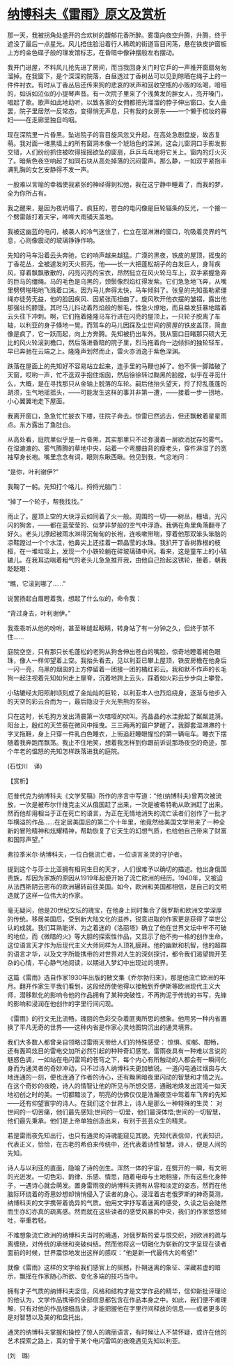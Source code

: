 # [纳博科夫《雷雨》原文及赏析](https://www.vrrw.net/wx/12382.html)

那一天，我被拐角处盛开的合欢树的馥郁花香所醉。雾霭向夜空升腾，升腾，终于遮没了最后一点星光。风儿捂住脸沿着行人稀疏的街道盲目闲荡，悬在铁皮护窗板上方的金色碟子般的理发馆标志，在昏暗中像钟摆般左右摆动。

我开门进屋，不料风儿抢先进了房间，而当我回身关门时它乒的一声推开窗扇匆匆溜掉。在我窗下，是个深深的院落，白昼透过丁香树丛可以见到晾晒在绳子上的一件件衬衣。有时从丁香丛后还传来狗的悲哀的吠声和回收空瓶的小贩的吆喝，喑哑的，如诉如泣似的小提琴声音。有一次院子里来了个浅黄发的胖女人，亮开嗓门，唱起了歌。歌声如此地动听，以致各家的女佣都把光溜溜的脖子伸出窗口。女人曲罢，院子里居然一反常态，变得悄无声息，只有我的女房东——一个懒于梳妆的寡妇——在走廊里独自呜咽。

现在深院里一片昏黑。坠进院子的盲目旋风忽又升起，在高处急剧盘旋，故态复萌。我对面一堵黑墙上的所有窗洞本像一个琥珀色的深渊，这会儿窗洞口手影发影交错，人们纷纷抓住被吹得摇摇欲坠的窗扇，乒乒乓乓地将它关上。窗内的灯火灭了。暗紫色夜空响起了如同石块从高处掉落的沉闷雷声。那么静，一如双手紧抱丰满乳胸的女乞安静得不发一声。

一股难以言喻的幸福使我紧张的神经得到松弛，我在这宁静中睡着了，而我的梦，全为你所占有。

我之醒来，是因为夜坍塌了。疯狂的，苍白的电闪像是巨轮辐条的反光，一个接一个劈雷敲打着天宇，哗哗大雨铺天盖地。

我被这幽蓝的电闪，被袭人的冷气迷住了，伫立在湿淋淋的窗口，吮吸着灵界的气息，心则像震动的玻璃铮铮作响。



先知的马车沿着云头奔驰，它的响声越来越猛。广漠的黑夜，铁皮的屋顶，摇曳的丁香花丛，全被遽发的天火照亮，他——长一大把蓬松胡子的白发巨人，身背疾风，穿着飘飘散散的，闪亮闪亮的宝衣，昂然挺立在风火轮马车上，双手紧握急奔的巨马的缰绳。马的毛色是乌黑的，颈鬃像烈焰红得发紫。它们急急地飞奔，从嘴里劈劈啪啪地飞溅着口沫。因为马儿奔得太快，马车倾斜了。张皇的先知虽勒紧缰绳亦徒劳无益，他的脸因疾风、因紧张而扭曲了。旋风吹开他衣摆的皱褶，露出他那强壮的膝馒。其时马儿抖动着烈焰般的鬃毛，性急火燎地，而且益发狂暴地踏着云头往下冲刺。啊，它们拖着隆隆马车行进在闪亮的屋顶上，一只轮子脱离了车轴，以利亚的身子倏地一晃。而驾车的马儿因踩及尘世间的房屋的铁皮盖顶，简直像是疯了，它一跃而起，向上方奔腾。先知被扔出车外。我从窗口目睹那只硕大无比的风火轮滚到檐口，然后落进昏暗的院子里，烈马拖着向一边倾斜的独轮轻车，早已奔驰在云端之上。隆隆声划然而止，雷火亦消逸于紫色深渊。

跌落在屋面上的先知好不容易站立起来，连手里的马鞭也掉了。他不慎一脚踏破了天窗，哎哟一声，忙不迭双手抱住烟囱，然后徐徐转过黝黑的脸膛，似乎在寻觅什么，大概，是在寻找那只从金轴上脱落的车轮。嗣后他抬头望天，捋了捋乱蓬蓬的胡须，生气地摇摇头，——可能发生这样的事并非第一遭，——接着一步一拐地，小心翼翼地走下屋面。

我离开窗口，急急忙忙披衣下楼，往院子奔去。惊雷已然远去，但还飘散着星星雨点。东方露出了鱼肚白。

从高处看，庭院里似乎是一片昏黑，其实那里只不过弥漫着一层欲消犹存的雾气。在湿漉漉的、雾气腾腾的草地中央，站着一个弯腰曲背的瘦老头，穿件淋湿了的宽袖窄身长袍。嘴里念念有词，眼则东瞅西瞅。他见到我，气忿地问：

“是你，叶利谢伊?”

我鞠了一躬。先知打个咯儿，捋捋光脑门：

“掉了一个轮子，帮我找找。”

雨止了。屋顶上空的大块浮云如同着了火一般。周围的一切——树丛，栅墙，光闪闪的狗舍，——都在蓝莹莹的、似梦非梦般的空气中浮游。我俩在角里角落翻寻了好久。老头儿撩起被雨水淋得沉甸甸的长袍，连咳嗽带喘，穿着他那双笨头笨脑的凉鞋蹚过一个个水洼，他鼻尖上还挂着一颗晶莹的水珠。我扒开丁香树靠根的枝桠，在一堆垃圾上，发现一个小铁轮躺在碎玻璃碴中间。看来，这是童车上的小轱辘儿。在我耳边喘着粗气的老头儿急急推开我，由他自己捡起这锈轮，接着，朝我眨眨眼：

“瞧，它滚到哪了……”

说罢扬起白眉瞪着我，想起了什么似的，命令我：

“背过身去，叶利谢伊。”

我乖乖听从他的吩咐，甚至眯缝起眼睛，转身站了有一分钟之久，但终于禁不住……

庭院空空，只有那只长毛蓬松的老狗从狗舍伸出苍白的嘴脸，惊奇地瞪着褐色眼珠，像人一样仰望着上空。我抬头看去，见以利亚已攀上屋顶，铁皮房檐在他身后一闪一亮，乌黑的烟囱的上方停留着一团接一团的橘红彩云。我和默不作声的长毛狗一起注视着先知如何走上屋脊，沉着地跨上云头，踩着如火彩云步步向上攀登。

小轱辘经太阳照射顷刻成了金灿灿的巨轮，以利亚本人也烈焰绕身，逐渐与他步入的天空的彩云合而为一，最后隐没于火光熊熊的空谷。

只在这时，长毛狗方发出清晨第一次喑哑的吠叫。亮晶晶的水洼掀起了粼粼涟漪。阳台上，殷红的天竺葵在微风中摇曳。三三两两的窗户梦醒了。我脚套湿淋淋的十字叉拖鞋，身上只穿一件乳白色睡衣，上街追赶睡眼惺忪的第一辆电车。睡衣下摆随着我奔跑而飘荡。我止不住地笑，想着我怎样到你跟前诉说那场夜空的奇迹，那个年老的愠怒的先知怎样跌落进我的庭院。

(石忱川　译)

【赏析】

厄普代克为纳博科夫《文学奖稿》所作的序言中写道：“他(纳博科夫)曾两次被流放，一次是被布尔什维克主义从俄国赶了出来，一次是被希特勒从欧洲赶了出来。然而他却用相当于正在死亡的语言，为正在无情地消失的流亡读者们创作了一批才华横溢的作品……在定居美国后的第二个十年里，他竟然给美国文学带来了一种全新的冒险精神和炫耀精神，帮助恢复了它天生的幻想气质，也给他自己带来了财富和国际声望。”

弗拉季米尔·纳博科夫，一位白俄流亡者，一位语言圣灵的守护者。

提到这个与莎士比亚拥有相同生日的天才，人们很难予以确切的描述。他出身俄国贵族，却因为家族的原因从1919年起便开始了流亡欧洲的经历。1940年，又被迫从法西斯阴云密布的欧洲辗转前往美国。如今，欧洲和美国都相信，是自己的文明造就了这样一位伟大的作家。

毫无疑问，他是20世纪文坛的瑰宝，在他身上同时集合了俄罗斯和欧洲文学深厚的传统。移居美国后，受到新大陆文化的滋养，锐意进取的作家更是获得了举世公认的成就。我们耳熟能详、为之着迷的《洛丽塔》确立了他在世界文坛中牢不可破的地位，而《微暗的火》等大胆的探索性作品，又显示了他不拘一格的创作生命。这位语言天才作为后现代主义大师同样为人顶礼膜拜。他的幽默和机智，他的超群的语言才华，以及文字所能携带的对世界对人生的深刻探讨，都令我们渴望抛开芜杂的心情，平心静气地阅读，以期进入梦幻中出现过的境界。

这篇《雷雨》选自作家1930年出版的散文集《乔尔勃归来》，那是他流亡欧洲的年月。翻开作家生平我们看到，这段经历使他得以接触到乔伊斯等欧洲现代主义大师，潜移默化的影响令他的作品拥有了某种突破性，不再拘泥于传统的书写，先锋的影响和浸润在他创作的字里行间闪现。

《雷雨》的行文无比流畅，瑰丽的色彩交杂着匪夷所思的想象。他用另一种内省置换了平凡无奇的世界——这种内省是作家心灵地图钩沉出的通灵境界。

我们大多数人都曾亲自领略过雷雨天带给人们的特殊感受： 惊惧、抑郁、酣畅，还有轰鸣炫目的雷电交加所必然引起的种种奇幻感觉。雷雨夜具有一种难以言说的魅惑色调，一如站在电闪雷鸣的苍穹之下，每个内心有所触动的人都会有一瞬间化身而为通灵者的奇妙冲动，只不过诗人纳博科夫更加敏锐。一道闪电通过烟囱与大地连通的一刻，便也连通了作者的诗心，还有黝黑暗夜里闪动的智慧和才情之光。在这个奇妙的夜晚，诗人的情智让他的所见与所想交感，通融地焕发出混沌一如天地初创之时的美。一切都黯淡了，明亮的仿佛仅仅是浩瀚夜空中驾着车飞奔的先知——还有仰望寰宇的诗人。在我们这个世界上，诗人是那么一种特殊的生灵： 对世间的一切苦痛，他们最先感知;世间的一切爱，他们最深体悟;世间的一切智慧，他们最先秉承。他们是上帝单独创造出来，有别于芸芸众生的精灵。

若是雷雨夜先知出行，也只有通灵的诗魂能窥见其貌。先知代表信仰，代表知识，代表正义，恰恰，在古老的希伯来传统中，还代表着诗性智慧。诗人，便是人间的先知。

诗人与以利亚的直面，隐喻了诗的创生。浑然一体的宇宙，在劈开的一瞬，有文明的光迸发。一切色彩、韵律、乐感、情思，随着电母与土地相接，所有这些化身种子，一遇诗心就会萌发。置身雷雨夜的纳博科夫拥有从容和淡定的姿态，然而在他脑际环绕着的奇思妙想却悄悄侵入了读者的身心。浸淫着古老俄罗斯的神奇莫测，纳博科夫的文字携带着诡异的气质。他用文字抒写着迷离的感受，久读之后会陡然而生亦幻亦真的疏离感。然而就在这些读者的感受风暴的中央，我们的作家悠悠倾吐，举重若轻。

不难想象流亡欧洲的纳博科夫当时的境遇，对俄罗斯的爱与恨交织，对欧洲的疏与离缠绕，对传统的承继和突破纠结。然而他将这一切融化为崭新的文字呈现在读者面前的时候，世界震惊地发出这样的感叹：“他是新一代最伟大的希望!”

就像《雷雨》这样的文字给我们感官上的摇撼，扑朔迷离的象征、深藏若虚的暗示，飘摇在作家随心所欲、变化多端的技巧当中。

拥有才子气质的纳博科夫坚信，风格和结构才是文学作品的精华，信仰新批评理论的他认为，文学作品携带的全部信息都包含在作品本身之中。如此，我们便不难理解，只有对他的作品细细品读，才能把握他在字里行间释放的信息——或者更多的是对智慧以及美的和盘托出。

通灵的纳博科夫掌握和操控了惊人的瑰丽语言，有时候让人不禁怀疑，或许在他的艺术探索之路上，真的曾于某个电闪雷鸣的夜晚遇见先知以利亚。

(刘　璐)

